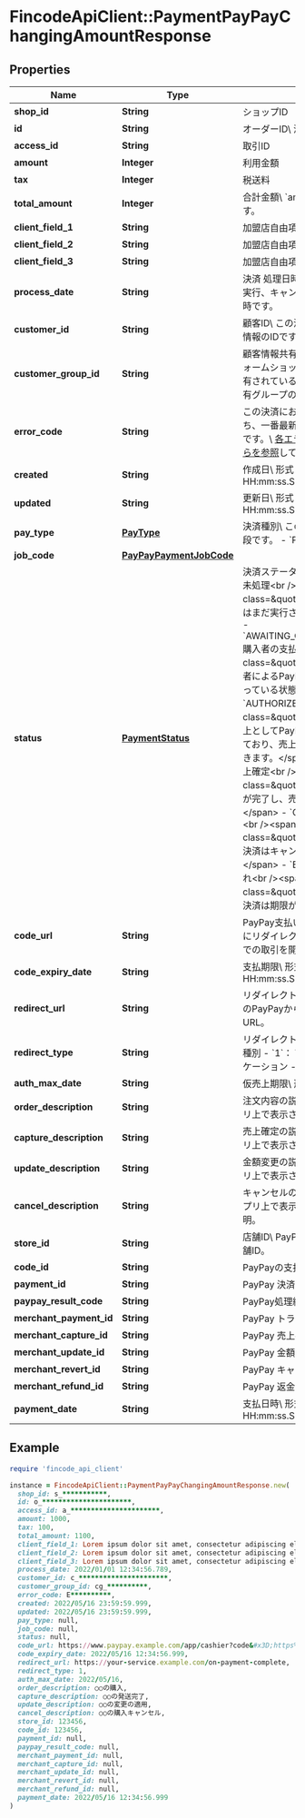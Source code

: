 # FincodeApiClient::PaymentPayPayChangingAmountResponse

## Properties

| Name | Type | Description | Notes |
| ---- | ---- | ----------- | ----- |
| **shop_id** | **String** | ショップID  | [optional] |
| **id** | **String** | オーダーID\\ 決済情報のIDです。  | [optional] |
| **access_id** | **String** | 取引ID  | [optional] |
| **amount** | **Integer** | 利用金額  | [optional] |
| **tax** | **Integer** | 税送料  | [optional] |
| **total_amount** | **Integer** | 合計金額\\ &#x60;amount&#x60;と&#x60;tax&#x60;の合計値です。  | [optional] |
| **client_field_1** | **String** | 加盟店自由項目 1  | [optional] |
| **client_field_2** | **String** | 加盟店自由項目 2  | [optional] |
| **client_field_3** | **String** | 加盟店自由項目 3  | [optional] |
| **process_date** | **String** | 決済 処理日時\\ 決済の各種処理（決済実行、キャンセルなど）が行われた日時です。  | [optional] |
| **customer_id** | **String** | 顧客ID\\ この決済の請求先となる顧客情報のIDです。  | [optional] |
| **customer_group_id** | **String** | 顧客情報共有グループID\\ プラットフォームショップにおいて顧客情報が共有されている場合、顧客が所属する共有グループのIDです。  | [optional] |
| **error_code** | **String** | この決済において発生したエラーのうち、一番最新のエラーのエラーコードです。\\ [各エラーコードの定義はこちらを参照](https://docs.fincode.jp/develop_support/error)して確認できます。  | [optional] |
| **created** | **String** | 作成日\\ 形式：&#x60;yyyy/MM/dd HH:mm:ss.SSS&#x60;  | [optional] |
| **updated** | **String** | 更新日\\ 形式：&#x60;yyyy/MM/dd HH:mm:ss.SSS&#x60;  | [optional] |
| **pay_type** | [**PayType**](PayType.md) | 決済種別\\ この決済で利用する決済手段です。  - &#x60;Paypay&#x60;: PayPay  | [optional] |
| **job_code** | [**PayPayPaymentJobCode**](PayPayPaymentJobCode.md) |  | [optional] |
| **status** | [**PaymentStatus**](PaymentStatus.md) | 決済ステータス  - &#x60;UNPROCESSED&#x60;: 未処理&lt;br /&gt;&lt;span class&#x3D;\&quot;smallText\&quot;&gt;請求はまだ実行されていません。&lt;/span&gt; - &#x60;AWAITING_CUSTOMER_PAYMENT&#x60;: 購入者の支払い待ち&lt;br /&gt;&lt;span class&#x3D;\&quot;smallText\&quot;&gt;購入者によるPayPay上での取引承認を待っている状態。&lt;/span&gt; - &#x60;AUTHORIZED&#x60;: 仮売上&lt;br /&gt;&lt;span class&#x3D;\&quot;smallText\&quot;&gt;仮売上としてPayPay残高の確保が完了しており、売上確定により請求を完了できます。&lt;/span&gt; - &#x60;CAPTURED&#x60;: 売上確定&lt;br /&gt;&lt;span class&#x3D;\&quot;smallText\&quot;&gt;請求が完了し、売上が確定しています。&lt;/span&gt; - &#x60;CANCELED&#x60;: キャンセル&lt;br /&gt;&lt;span class&#x3D;\&quot;smallText\&quot;&gt;この決済はキャンセルされました。&lt;/span&gt; - &#x60;EXPIRED&#x60;: 決済の期限切れ&lt;br /&gt;&lt;span class&#x3D;\&quot;smallText\&quot;&gt;この決済は期限が切れています。&lt;/span&gt;  | [optional] |
| **code_url** | **String** | PayPay支払いURL\\ 購入者をこのURLにリダイレクトすることでPayPay上での取引を開始します。  | [optional] |
| **code_expiry_date** | **String** | 支払期限\\ 形式： &#x60;yyyy/MM/dd HH:mm:ss.SSS&#x60;  | [optional] |
| **redirect_url** | **String** | リダイレクトURL\\ 決済が完了した際のPayPayからのリダイレクト先URL。  | [optional] |
| **redirect_type** | **String** | リダイレクト先種別\\ &#x60;redirect_url&#x60;の種別  - &#x60;1&#x60;： Webページ／Webアプリケーション - &#x60;2&#x60;： ネイティブアプリ  | [optional] |
| **auth_max_date** | **String** | 仮売上期限\\ 形式： &#x60;yyyy/MM/dd&#x60;  | [optional] |
| **order_description** | **String** | 注文内容の説明\\ 購入者のPayPayアプリ上で表示される注文内容の説明。  | [optional] |
| **capture_description** | **String** | 売上確定の説明\\ 購入者のPayPayアプリ上で表示される売上確定の説明。  | [optional] |
| **update_description** | **String** | 金額変更の説明\\ 購入者のPayPayアプリ上で表示される金額変更の説明。  | [optional] |
| **cancel_description** | **String** | キャンセルの説明\\ 購入者のPayPayアプリ上で表示されるキャンセルの説明。  | [optional] |
| **store_id** | **String** | 店舗ID\\ PayPayによって発行された店舗ID。  | [optional] |
| **code_id** | **String** | PayPayの支払いコードID  | [optional] |
| **payment_id** | **String** | PayPay 決済ID  | [optional] |
| **paypay_result_code** | **String** | PayPay処理結果コード  | [optional] |
| **merchant_payment_id** | **String** | PayPay トランザクションID  | [optional] |
| **merchant_capture_id** | **String** | PayPay 売上確定ID  | [optional] |
| **merchant_update_id** | **String** | PayPay 金額変更ID  | [optional] |
| **merchant_revert_id** | **String** | PayPay キャンセルID  | [optional] |
| **merchant_refund_id** | **String** | PayPay 返金ID  | [optional] |
| **payment_date** | **String** | 支払日時\\ 形式： &#x60;yyyy/MM/dd HH:mm:ss.SSS&#x60;  | [optional] |

## Example

```ruby
require 'fincode_api_client'

instance = FincodeApiClient::PaymentPayPayChangingAmountResponse.new(
  shop_id: s_***********,
  id: o_**********************,
  access_id: a_**********************,
  amount: 1000,
  tax: 100,
  total_amount: 1100,
  client_field_1: Lorem ipsum dolor sit amet, consectetur adipiscing elit, sed do eiusmod tempor incididunt ut labore,
  client_field_2: Lorem ipsum dolor sit amet, consectetur adipiscing elit, sed do eiusmod tempor incididunt ut labore,
  client_field_3: Lorem ipsum dolor sit amet, consectetur adipiscing elit, sed do eiusmod tempor incididunt ut labore,
  process_date: 2022/01/01 12:34:56.789,
  customer_id: c_**********************,
  customer_group_id: cg_**********,
  error_code: E**********,
  created: 2022/05/16 23:59:59.999,
  updated: 2022/05/16 23:59:59.999,
  pay_type: null,
  job_code: null,
  status: null,
  code_url: https://www.paypay.example.com/app/cashier?code&#x3D;https%3A%2F%2Fqr.paypay.example.com%2F0123456789abcdefghijklm,
  code_expiry_date: 2022/05/16 12:34:56.999,
  redirect_url: https://your-service.example.com/on-payment-complete,
  redirect_type: 1,
  auth_max_date: 2022/05/16,
  order_description: ○○の購入,
  capture_description: ○○の発送完了,
  update_description: ○○の変更の適用,
  cancel_description: ○○の購入キャンセル,
  store_id: 123456,
  code_id: 123456,
  payment_id: null,
  paypay_result_code: null,
  merchant_payment_id: null,
  merchant_capture_id: null,
  merchant_update_id: null,
  merchant_revert_id: null,
  merchant_refund_id: null,
  payment_date: 2022/05/16 12:34:56.999
)
```

